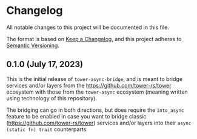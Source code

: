 # Changelog

All notable changes to this project will be documented in this file.

The format is based on [Keep a Changelog](https://keepachangelog.com/en/1.0.0/),
and this project adheres to [Semantic Versioning](https://semver.org/spec/v2.0.0.html).

## 0.1.0 (July 17, 2023)

This is the initial release of `tower-async-bridge`, and is meant to bridge services and/or layers
from the <https://github.com/tower-rs/tower> ecosystem with those from the `tower-async` ecosystem
(meaning written using technology of this repository).

The bridging can go in both directions, but does require the `into_async` feature to be enabled
in case you want to bridge classic (<https://github.com/tower-rs/tower>) services and/or layers
into their `async (static fn) trait` counterparts.
